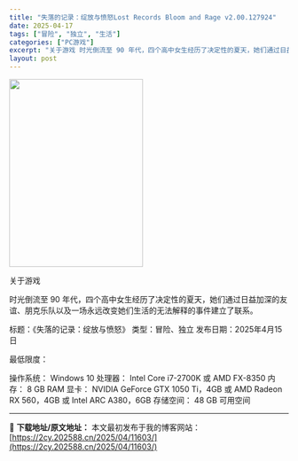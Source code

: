 ```yaml
---
title: "失落的记录：绽放与愤怒Lost Records Bloom and Rage v2.00.127924"
date: 2025-04-17
tags: ["冒险", "独立", "生活"]
categories: ["PC游戏"]
excerpt: "关于游戏 时光倒流至 90 年代，四个高中女生经历了决定性的夏天，她们通过日益加深的友谊、朋克乐队以及一场永远改变她们生活的无法解释的事件建立了联系。 标题：《失落的记录：绽放与愤怒》 类型：冒险、独立 发布日期：2025年4月15日 最低限度： 操作系统： Windows 10 处理器： Inte&hellip;"
layout: post
---
```


<img class="aligncenter size-full wp-image-11604" src="https://2cy.202588.cn/wp-content/uploads/2025/04/2025041705470932.jpg" alt="" width="241" height="339" />

关于游戏

时光倒流至 90 年代，四个高中女生经历了决定性的夏天，她们通过日益加深的友谊、朋克乐队以及一场永远改变她们生活的无法解释的事件建立了联系。

标题：《失落的记录：绽放与愤怒》
类型：冒险、独立
发布日期：2025年4月15日

最低限度：

操作系统： Windows 10
处理器： Intel Core i7-2700K 或 AMD FX-8350
内存： 8 GB RAM
显卡： NVIDIA GeForce GTX 1050 Ti，4GB 或 AMD Radeon RX 560，4GB 或 Intel ARC A380，6GB
存储空间： 48 GB 可用空间

---
📖 **下载地址/原文地址：** 本文最初发布于我的博客网站：[https://2cy.202588.cn/2025/04/11603/](https://2cy.202588.cn/2025/04/11603/)
